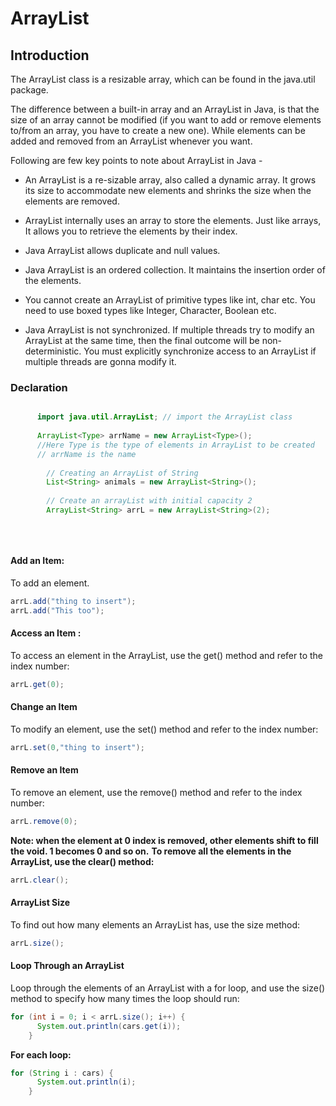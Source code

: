 # ArrayList

## Introduction

The ArrayList class is a resizable array, which can be found in the java.util package.

The difference between a built-in array and an ArrayList in Java, is that the size of an array cannot be modified (if you want to add or remove elements to/from an array, you have to create a new one). While elements can be added and removed from an ArrayList whenever you want.

Following are few key points to note about ArrayList in Java -

* An ArrayList is a re-sizable array, also called a dynamic array. It grows its size to accommodate new elements and shrinks the size when the elements are removed.

* ArrayList internally uses an array to store the elements. Just like arrays, It allows you to retrieve the elements by their index.

* Java ArrayList allows duplicate and null values.

* Java ArrayList is an ordered collection. It maintains the insertion order of the elements.

* You cannot create an ArrayList of primitive types like int, char etc. You need to use boxed types like Integer, Character, Boolean etc.

* Java ArrayList is not synchronized. If multiple threads try to modify an ArrayList at the same time, then the final outcome will be non-deterministic. You must explicitly synchronize access to an ArrayList if multiple threads are gonna modify it.

### Declaration

```java

      import java.util.ArrayList; // import the ArrayList class
      
      ArrayList<Type> arrName = new ArrayList<Type>();
      //Here Type is the type of elements in ArrayList to be created
      // arrName is the name
      
        // Creating an ArrayList of String
        List<String> animals = new ArrayList<String>();
        
        // Create an arrayList with initial capacity 2 
        ArrayList<String> arrL = new ArrayList<String>(2);
        
        
        
```
#### Add an Item:

To add an element.
```java
arrL.add("thing to insert");
arrL.add("This too");
```

#### Access an Item :

To access an element in the ArrayList, use the get() method and refer to the index number:
```java
arrL.get(0);
```

#### Change an Item

To modify an element, use the set() method and refer to the index number:
```java
arrL.set(0,"thing to insert");
```

#### Remove an Item

To remove an element, use the remove() method and refer to the index number:

```java
arrL.remove(0);
```
**Note: when the element at 0 index is removed, other elements shift to fill the void. 1 becomes 0 and so on.**
**To remove all the elements in the ArrayList, use the clear() method:**
```java
arrL.clear();
```

#### ArrayList Size
To find out how many elements an ArrayList has, use the size method:

```java
arrL.size();
```

#### Loop Through an ArrayList
Loop through the elements of an ArrayList with a for loop, and use the size() method to specify how many times the loop should run:

```java
for (int i = 0; i < arrL.size(); i++) {
      System.out.println(cars.get(i));
    }
```
**For each loop:**
```java
for (String i : cars) {
      System.out.println(i);
    }
```




